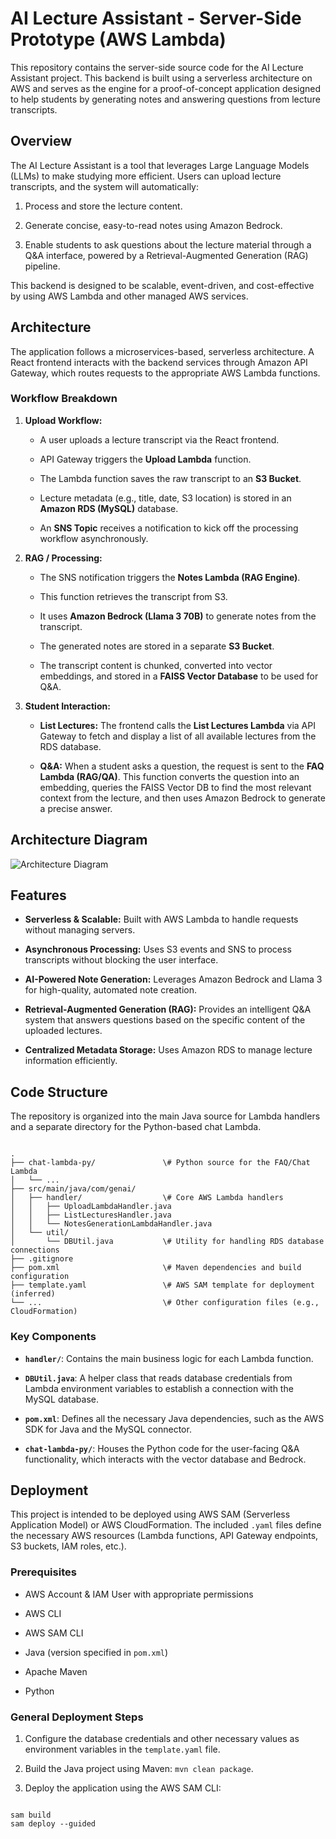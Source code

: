 # AI Lecture Assistant - Server-Side Prototype (AWS Lambda)

This repository contains the server-side source code for the AI Lecture Assistant project. This backend is built using a serverless architecture on AWS and serves as the engine for a proof-of-concept application designed to help students by generating notes and answering questions from lecture transcripts.

## Overview

The AI Lecture Assistant is a tool that leverages Large Language Models (LLMs) to make studying more efficient. Users can upload lecture transcripts, and the system will automatically:

1. Process and store the lecture content.

2. Generate concise, easy-to-read notes using Amazon Bedrock.

3. Enable students to ask questions about the lecture material through a Q&A interface, powered by a Retrieval-Augmented Generation (RAG) pipeline.

This backend is designed to be scalable, event-driven, and cost-effective by using AWS Lambda and other managed AWS services.

## Architecture

The application follows a microservices-based, serverless architecture. A React frontend interacts with the backend services through Amazon API Gateway, which routes requests to the appropriate AWS Lambda functions.

### Workflow Breakdown

1. **Upload Workflow:**

   * A user uploads a lecture transcript via the React frontend.

   * API Gateway triggers the **Upload Lambda** function.

   * The Lambda function saves the raw transcript to an **S3 Bucket**.

   * Lecture metadata (e.g., title, date, S3 location) is stored in an **Amazon RDS (MySQL)** database.

   * An **SNS Topic** receives a notification to kick off the processing workflow asynchronously.

2. **RAG / Processing:**

   * The SNS notification triggers the **Notes Lambda (RAG Engine)**.

   * This function retrieves the transcript from S3.

   * It uses **Amazon Bedrock (Llama 3 70B)** to generate notes from the transcript.

   * The generated notes are stored in a separate **S3 Bucket**.

   * The transcript content is chunked, converted into vector embeddings, and stored in a **FAISS Vector Database** to be used for Q&A.

3. **Student Interaction:**

   * **List Lectures:** The frontend calls the **List Lectures Lambda** via API Gateway to fetch and display a list of all available lectures from the RDS database.

   * **Q&A:** When a student asks a question, the request is sent to the **FAQ Lambda (RAG/QA)**. This function converts the question into an embedding, queries the FAISS Vector DB to find the most relevant context from the lecture, and then uses Amazon Bedrock to generate a precise answer.

## Architecture Diagram

![Architecture Diagram](assets/arch.jpeg)

## Features

* **Serverless & Scalable:** Built with AWS Lambda to handle requests without managing servers.

* **Asynchronous Processing:** Uses S3 events and SNS to process transcripts without blocking the user interface.

* **AI-Powered Note Generation:** Leverages Amazon Bedrock and Llama 3 for high-quality, automated note creation.

* **Retrieval-Augmented Generation (RAG):** Provides an intelligent Q&A system that answers questions based on the specific content of the uploaded lectures.

* **Centralized Metadata Storage:** Uses Amazon RDS to manage lecture information efficiently.

## Code Structure

The repository is organized into the main Java source for Lambda handlers and a separate directory for the Python-based chat Lambda.

```

.
├── chat-lambda-py/               \# Python source for the FAQ/Chat Lambda
│   └── ...
├── src/main/java/com/genai/
│   ├── handler/                  \# Core AWS Lambda handlers
│   │   ├── UploadLambdaHandler.java
│   │   ├── ListLecturesHandler.java
│   │   └── NotesGenerationLambdaHandler.java
│   └── util/
│       └── DBUtil.java           \# Utility for handling RDS database connections
├── .gitignore
├── pom.xml                       \# Maven dependencies and build configuration
├── template.yaml                 \# AWS SAM template for deployment (inferred)
└── ...                           \# Other configuration files (e.g., CloudFormation)

```

### Key Components

* **`handler/`**: Contains the main business logic for each Lambda function.

* **`DBUtil.java`**: A helper class that reads database credentials from Lambda environment variables to establish a connection with the MySQL database.

* **`pom.xml`**: Defines all the necessary Java dependencies, such as the AWS SDK for Java and the MySQL connector.

* **`chat-lambda-py/`**: Houses the Python code for the user-facing Q&A functionality, which interacts with the vector database and Bedrock.

## Deployment

This project is intended to be deployed using AWS SAM (Serverless Application Model) or AWS CloudFormation. The included `.yaml` files define the necessary AWS resources (Lambda functions, API Gateway endpoints, S3 buckets, IAM roles, etc.).

### Prerequisites

* AWS Account & IAM User with appropriate permissions

* AWS CLI

* AWS SAM CLI

* Java (version specified in `pom.xml`)

* Apache Maven

* Python

### General Deployment Steps

1. Configure the database credentials and other necessary values as environment variables in the `template.yaml` file.

2. Build the Java project using Maven: `mvn clean package`.

3. Deploy the application using the AWS SAM CLI:

```

sam build
sam deploy --guided

```


